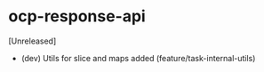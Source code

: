 # ocp-response-api

[Unreleased]

- (dev) Utils for slice and maps added (feature/task-internal-utils)